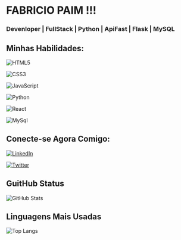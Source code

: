 # FABRICIO PAIM !!!

### Devenloper | FullStack | Python | ApiFast | Flask | MySQL

## Minhas Habilidades:
![HTML5](https://img.shields.io/badge/HTML5-700?style=for-the-badge&logo=html5)

![CSS3](https://img.shields.io/badge/CSS3-700?style=for-the-badge&logo=css3&logoColor=264CE4)

![JavaScript](https://img.shields.io/badge/JavaScript-700?style=for-the-badge&logo=javascript)

![Python](https://img.shields.io/badge/Python-700?style=for-the-badge&logo=python)

![React](https://img.shields.io/badge/React-700?style=for-the-badge&logo=react)

![MySql](https://img.shields.io/badge/MySql-700?style=for-the-badge&logo=mysql)


## Conecte-se Agora Comigo:
[![LinkedIn](https://img.shields.io/badge/LinkedIn-700?style=for-the-badge&logo=linkedin&logoColor=076A8)](https://www.linkedin.com/in/fabricio-paim-569374225)

[![Twitter](https://img.shields.io/badge/Twitter-700?style=for-the-badge&logo=twitter)](https://twitter.com/FabricioCatel)


## GuitHub Status
![GitHub Stats](https://github-readme-stats.vercel.app/api?username=picorelli1979&theme=transparent&bg_color=000&border_color=30A3DC&show_icons=true&icon_color=30A3DC&title_color=E94D5F&text_color=FFF)


## Linguagens Mais Usadas 
![Top Langs](https://github-readme-stats-git-masterrstaa-rickstaa.vercel.app/api/top-langs/?username=picorelli1979&bg_color=000&border_color=30A3DC&title_color=E94D5F&text_color=FFF)